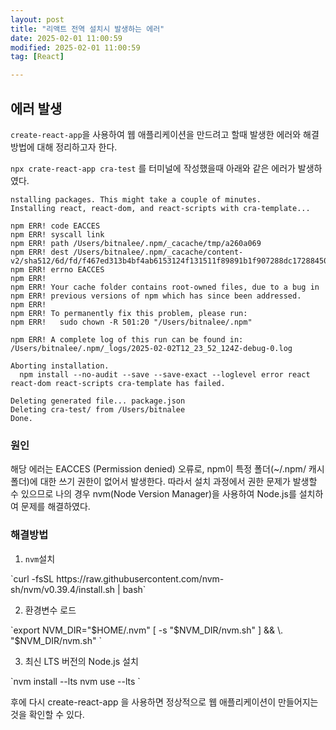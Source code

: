 ```yaml
---
layout: post
title: "리액트 전역 설치시 발생하는 에러"
date: 2025-02-01 11:00:59
modified: 2025-02-01 11:00:59
tag: [React]

---
```


## 에러 발생
`create-react-app`을 사용하여 웹 애플리케이션을 만드려고 할때 발생한 에러와 해결방법에 대해 정리하고자 한다.

`npx crate-react-app cra-test` 를 터미널에 작성했을때 아래와 같은 에러가 발생하였다.

```javasciprt 
nstalling packages. This might take a couple of minutes.
Installing react, react-dom, and react-scripts with cra-template...

npm ERR! code EACCES
npm ERR! syscall link
npm ERR! path /Users/bitnalee/.npm/_cacache/tmp/a260a069
npm ERR! dest /Users/bitnalee/.npm/_cacache/content-v2/sha512/6d/fd/f467ed313b4bf4ab6153124f131511f89891b1f907288dc172884501b47aebd2de73de8457c0674632207600f8c8643b65cca67b7d0026f3900f2778f815
npm ERR! errno EACCES
npm ERR! 
npm ERR! Your cache folder contains root-owned files, due to a bug in
npm ERR! previous versions of npm which has since been addressed.
npm ERR! 
npm ERR! To permanently fix this problem, please run:
npm ERR!   sudo chown -R 501:20 "/Users/bitnalee/.npm"

npm ERR! A complete log of this run can be found in: /Users/bitnalee/.npm/_logs/2025-02-02T12_23_52_124Z-debug-0.log

Aborting installation.
  npm install --no-audit --save --save-exact --loglevel error react react-dom react-scripts cra-template has failed.

Deleting generated file... package.json
Deleting cra-test/ from /Users/bitnalee
Done.
```

### 원인
 해당 에러는 EACCES (Permission denied) 오류로, npm이 특정 폴더(~/.npm/ 캐시 폴더)에 대한 쓰기 권한이 없어서 발생한다.
따라서 설치 과정에서 권한 문제가 발생할 수 있으므로 
나의 경우 nvm(Node Version Manager)을 사용하여 Node.js를 설치하여 문제를 해결하였다.

### 해결방법
1. `nvm`설치
<p>
`curl -fsSL https://raw.githubusercontent.com/nvm-sh/nvm/v0.39.4/install.sh | bash`
<p>

2. 환경변수 로드
<p>
`export NVM_DIR="$HOME/.nvm"
[ -s "$NVM_DIR/nvm.sh" ] && \. "$NVM_DIR/nvm.sh"
`
<p>

3. 최신 LTS 버전의 Node.js 설치
<p>
`nvm install --lts
nvm use --lts
`
<p>

후에 다시 create-react-app 을 사용하면 정상적으로 웹 애플리케이션이 만들어지는 것을 확인할 수 있다. 